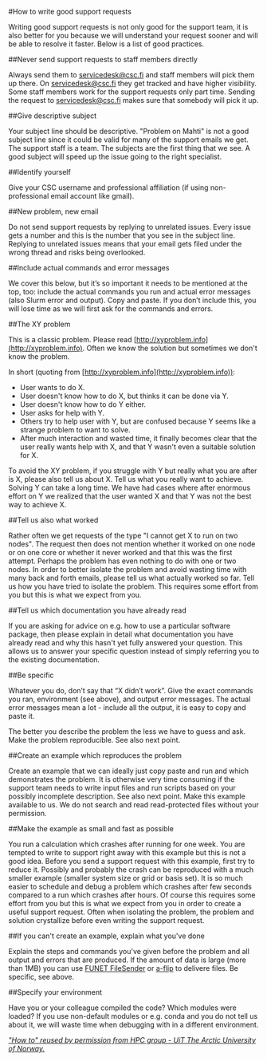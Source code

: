 #How to write good support requests

Writing good support requests is not only good for the support team, it is also better for you because we will understand your request sooner and will be able to resolve it faster. Below is a list of good practices.

##Never send support requests to staff members directly

Always send them to [servicedesk@csc.fi](mailto:servicedesk@csc.fi) and staff members will pick them up there. On servicedesk@csc.fi they get tracked and have higher visibility. Some staff members work for the support requests only part time. Sending the request to servicedesk@csc.fi makes sure that somebody will pick it up.

##Give descriptive subject

Your subject line should be descriptive. "Problem on Mahti" is not a good subject line since it could be valid for many of the support emails we get. The support staff is a team. The subjects are the first thing that we see. A good subject will speed up the issue going to the right specialist.

##Identify yourself

Give your CSC username and professional affiliation (if using non-professional email account like gmail).

##New problem, new email

Do not send support requests by replying to unrelated issues. Every issue gets a number and this is the number that you see in the subject line. Replying to unrelated issues means that your email gets filed under the wrong thread and risks being overlooked.


##Include actual commands and error messages

We cover this below, but it’s so important it needs to be mentioned at the top, too: include the actual commands you run and actual error messages (also Slurm error and output). Copy and paste. If you don’t include this, you will lose time as we will first ask for the commands and errors.

##The XY problem

This is a classic problem. Please read [http://xyproblem.info](http://xyproblem.info). Often we know the solution but sometimes we don't know the problem.

In short (quoting from [http://xyproblem.info](http://xyproblem.info)):

*   User wants to do X.
*   User doesn't know how to do X, but thinks it can be done via Y.
*   User doesn't know how to do Y either.
*   User asks for help with Y.
*   Others try to help user with Y, but are confused because Y seems like a strange problem to want to solve.
*   After much interaction and wasted time, it finally becomes clear that the user really wants help with X, and that Y wasn't even a suitable solution for X.

To avoid the XY problem, if you struggle with Y but really what you are after is X, please also tell us about X. Tell us what you really want to achieve. Solving Y can take a long time. We have had cases where after enormous effort on Y we realized that the user wanted X and that Y was not the best way to achieve X.

##Tell us also what worked

Rather often we get requests of the type "I cannot get X to run on two nodes". The request then does not mention whether it worked on one node or on one core or whether it never worked and that this was the first attempt. Perhaps the problem has even nothing to do with one or two nodes. In order to better isolate the problem and avoid wasting time with many back and forth emails, please tell us what actually worked so far. Tell us how you have tried to isolate the problem. This requires some effort from you but this is what we expect from you.

##Tell us which documentation you have already read

If you are asking for advice on e.g. how to use a particular software package, then please explain in detail what documentation you have already read and why this hasn't yet fully answered your question. This allows us to answer your specific question instead of simply referring you to the existing documentation.

##Be specific

Whatever you do, don’t say that “X didn’t work”. Give the exact commands you ran, environment (see above), and output error messages. The actual error messages mean a lot - include all the output, it is easy to copy and paste it.

The better you describe the problem the less we have to guess and ask. Make the problem reproducible. See also next point.

##Create an example which reproduces the problem

Create an example that we can ideally just copy paste and run and which demonstrates the problem. It is otherwise very time consuming if the support team needs to write input files and run scripts based on your possibly incomplete description. See also next point. Make this example available to us. We do not search and read read-protected files without your permission.

##Make the example as small and fast as possible

You run a calculation which crashes after running for one week. You are tempted to write to support right away with this example but this is not a good idea. Before you send a support request with this example, first try to reduce it. Possibly and probably the crash can be reproduced with a much smaller example (smaller system size or grid or basis set). It is so much easier to schedule and debug a problem which crashes after few seconds compared to a run which crashes after hours. Of course this requires some effort from you but this is what we expect from you in order to create a useful support request. Often when isolating the problem, the problem and solution crystallize before even writing the support request.

##If you can't create an example, explain what you've done

Explain the steps and commands you've given before the problem and all output and errors that are produced. If the amount of data is large (more than 1MB) you can use [FUNET FileSender](https://filesender.funet.fi/) or [a-flip](../data/Allas/using_allas/a_commands.md) to delivere files. Be specific, see above.

##Specify your environment

Have you or your colleague compiled the code? Which modules were loaded? If you use non-default modules or e.g. conda and you do not tell us about it, we will waste time when debugging with in a different environment.

[_"How to" reused by permission from HPC group - UiT The Arctic University of Norway._](http://hpc.uit.no/en/latest/help/writing-support-requests.html)

